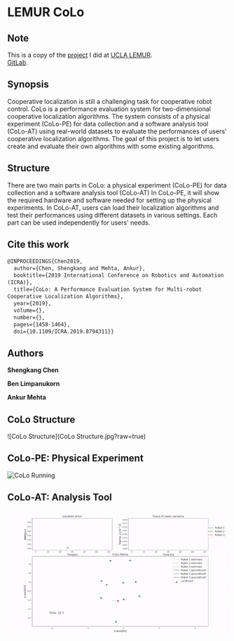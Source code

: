 # LEMUR CoLo

## Note
This is a copy of the [project](https://uclalemur.com/research/colo-simulation-environment-for-cooperative-localization) I did at [UCLA LEMUR](https://uclalemur.com/).\
[GitLab](https://git.uclalemur.com/billyskc/CoLo). 

## Synopsis

Cooperative localization is still a challenging task for cooperative robot control. CoLo is a performance evaluation system for two-dimensional cooperative localization algorithms. The system consists of a physical experiment (CoLo-PE) for data collection and a software analysis tool (CoLo-AT) using real-world datasets to evaluate the performances of users’ cooperative localization algorithms. The goal of this project is to let users create and evaluate their own algorithms with some existing algorithms.

## Structure

There are two main parts in CoLo: a physical experiment (CoLo-PE) for data collection and a software analysis tool (CoLo-AT)
In CoLo-PE, it will show the required hardware and software needed for setting up the physical experiments. 
In CoLo-AT, users can load their localization algorithms and test their performances using different datasets in various settings. 
Each part can be used independently for users' needs. 

## Cite this work
```
@INPROCEEDINGS{Chen2019,
  author={Chen, Shengkang and Mehta, Ankur},
  booktitle={2019 International Conference on Robotics and Automation (ICRA)}, 
  title={CoLo: A Performance Evaluation System for Multi-robot Cooperative Localization Algorithms}, 
  year={2019},
  volume={},
  number={},
  pages={1458-1464},
  doi={10.1109/ICRA.2019.8794311}}
```

## Authors

**Shengkang Chen**

**Ben Limpanukorn**

**Ankur Mehta** 

## CoLo Structure
![CoLo Structure](CoLo Structure.jpg?raw=true)


## CoLo-PE: Physical Experiment
![CoLo Running](colo_running.gif)

## CoLo-AT: Analysis Tool 
![CoLo Graph](colo_graph.gif)
